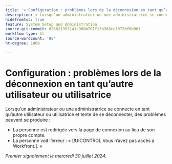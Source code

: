 ```yaml
---
title: '« Configuration : problèmes lors de la déconnexion en tant qu’autre utilisateur ou utilisatrice »'
description: « Lorsqu’un administrateur ou une administratrice se connecte en tant qu’autre utilisateur ou utilisatrice et tente de se déconnecter, des problèmes peuvent se produire. »
hidefromtoc: true
feature: System Setup and Administration
source-git-commit: 056821393141c9604707f13b388cc1872bf6b961
workflow-type: ht
source-wordcount: '80'
ht-degree: 100%

---
```



# Configuration : problèmes lors de la déconnexion en tant qu’autre utilisateur ou utilisatrice

Lorsqu’un administrateur ou une administratrice se connecte en tant qu’autre utilisateur ou utilisatrice et tente de se déconnecter, des problèmes peuvent se produire :

* La personne est redirigée vers la page de connexion au lieu de son propre compte.
* La personne voit l’erreur : « [!UICONTROL Vous n’avez pas accès à Workfront.]. »

_Premier signalement le mercredi 30 juillet 2024._
